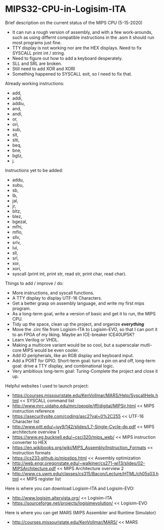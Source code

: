 # MIPS32-CPU-in-Logisim-ITA

Brief description on the current status of the MIPS CPU (5-15-2020)
*  It can run a rough version of assembly, and with a few work-arounds, such as using differnt compatible instructions in the .asm it should run most programs just fine.
*  TTY display is not working nor are the HEX displays. Need to fix SYSCALL print int / string.
*  Need to figure out how to add a keyboard desperately.
*  SLL and SRL are broken.
*  Still need to add XOR and XORI
*  Something happened to SYSCALL exit, so I need to fix that.

Already working instructions:
*  add,
*  addi, 
*  addiu,
*  and, 
*  andi, 
*  or, 
*  ori, 
*  sub, 
*  slt, 
*  slti,
*  beq, 
*  bne, 
*  bgtz,
*  j.

Instructions yet to be added:
*  addu, 
*  subu, 
*  sb, 
*  lb, 
*  jal,
*  jr, 
*  bltz,
*  blez, 
*  bgezal, 
*  mfhi,
*  mflo,
*  sllv,
*  srlv,
*  lui, 
*  sll,
*  srl, 
*  xor, 
*  xori,
*  syscall (print int, print str, read str, print char, read char).

Things to add / improve / do:                                                                                                                                       
*  More instructions, and syscall functions.                         
*  A TTY display to display UTF-16 Characters.                                                                                                                                                                                                                                                              
*  Get a better grasp on assembly language, and write my first mips program.
*  As a long-term goal, write a version of basic and get it to run, the MIPS CPU.
*  Tidy up the space, clean up the project, and organize ***everything***                                                                                                                      
*  Move the .circ file from Logisim-ITA to Logisim-EVO, so that I can port it to an FPGA of my liking. Maybe an ICE-breaker ICE40UP5K?                              
*  Learn Verilog or VHDL.                                                                                                                                      
*  Making a multicore variant would be so cool, but a superscalar mutli-core MIPS would be even cooler.                                                                                                                         
*  Add IO peripherials, like an RGB display and keyboard input.                                                                                                                                                                                                                
*  Add a PORT for GPIO. Short-term goal: turn a pin on and off, long-term goal: drive a TTY display, and combinational logic.
*  Very ambitious long-term goal: Turing-Complete the project and close it up.

Helpful websites I used to launch project:                                                                                                                                                                                                
*  https://courses.missouristate.edu/KenVollmar/MARS/Help/SyscallHelp.html << SYSCALL command list                                                                          
*  http://www.mrc.uidaho.edu/mrc/people/jff/digital/MIPSir.html << MIPS instruction reference                                                                                            
*  https://asecuritysite.com/coding/asc2?val=0%2C255 << UTF-16 Character list                                                                                                                                                                                                         
*  http://www.pitt.edu/~juy9/142/slides/L7-Single-Cycle-dp.pdf << MIPS architecture overview 1                                                                                                                               
*  https://www.eg.bucknell.edu/~csci320/mips_web/ << MIPS instruction converter to HEX                   
*  https://en.wikibooks.org/wiki/MIPS_Assembly/Instruction_Formats << Instruction formats                                                                                                                                       
*  https://cs233.github.io/mipstips.html << Assembly optimization                                                                                                                                                              
*  http://web.engr.oregonstate.edu/~walkiner/cs271-wi13/slides/02-MIPSArchitecture.pdf << MIPS Architecture overview 2                               
*  http://www.cs.uwm.edu/classes/cs315/Bacon/Lecture/HTML/ch05s03.html << MIPS register list                                     

Here is where you can download Logisim-ITA and Logisim-EVO:
*  http://www.logisim.altervista.org/ << Logisim-ITA                                                                                                       
*  https://sourceforge.net/projects/logisimevolution/ << Logisim-EVO                                                                      

Here is where you can get MARS (MIPS Assembler and Runtime Simulator)
*  http://courses.missouristate.edu/KenVollmar/MARS/ << MARS                                                                                                        
